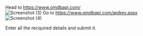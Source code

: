 Head to https://www.omdbapi.com/  
![Screenshot (3)](https://user-images.githubusercontent.com/109220932/182553510-ff96cf5b-d6a6-4803-ab5b-c74c8f79b27c.png)
Go to https://www.omdbapi.com/apikey.aspx
![Screenshot (4)](https://user-images.githubusercontent.com/109220932/182553627-03ab1d79-115b-4f4d-bd48-f18d82838295.png)

Enter all the recquired details and submit it. 
